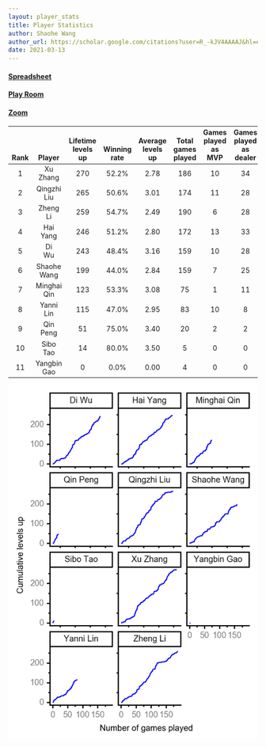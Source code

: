 ```yaml
---
layout: player_stats
title: Player Statistics
author: Shaohe Wang
author_url: https://scholar.google.com/citations?user=R_-kJV4AAAAJ&hl=en
date: 2021-03-13
---
```


#### [Spreadsheet](https://docs.google.com/spreadsheets/d/1So3PBr9gV3I0LzApZOgJlQew2QjM1wAiWhR50rAnHRg/edit#gid=2137801449)
#### [Play Room](https://playingcards.io/a3775q)
#### [Zoom](https://ucsf.zoom.us/j/91360570376?pwd=SmN6aFNPY3UzdEp3M0tmQ1ViUkdQUT09)

<div class="table-wrapper" markdown="block">

| <br><br><br>Rank | <br><br><br>Player | <br> Lifetime <br> levels <br> up | <br><br> Winning <br> rate | <br> Average <br> levels <br> up | <br> Total <br> games <br> played | Games <br> played <br> as <br> MVP | Games <br> played <br> as <br> dealer | N_games <br> short <br> staffed <br> as dealer | Winning <br> rate <br> as <br> dealer |
|:---:|:---:|:---:|:---:|:---:|:---:|:---:|:---:|:---:|:---:|
| 1 | Xu <br> Zhang | 270 | 52.2% | 2.78 | 186 | 10 | 34 | 1 | 50.0% |
| 2 | Qingzhi <br> Liu | 265 | 50.6% | 3.01 | 174 | 11 | 28 | 3 | 50.0% |
| 3 | Zheng <br> Li | 259 | 54.7% | 2.49 | 190 | 6 | 28 | 0 | 64.3% |
| 4 | Hai <br> Yang | 246 | 51.2% | 2.80 | 172 | 13 | 33 | 1 | 54.5% |
| 5 | Di <br> Wu | 243 | 48.4% | 3.16 | 159 | 10 | 28 | 0 | 39.3% |
| 6 | Shaohe <br> Wang | 199 | 44.0% | 2.84 | 159 | 7 | 25 | 2 | 36.0% |
| 7 | Minghai <br> Qin | 123 | 53.3% | 3.08 | 75 | 1 | 11 | 1 | 72.7% |
| 8 | Yanni <br> Lin | 115 | 47.0% | 2.95 | 83 | 10 | 8 | 2 | 37.5% |
| 9 | Qin <br> Peng | 51 | 75.0% | 3.40 | 20 | 2 | 2 | 0 | 100.0% |
| 10 | Sibo <br> Tao | 14 | 80.0% | 3.50 | 5 | 0 | 0 | 0 | 0.0% |
| 11 | Yangbin <br> Gao | 0 | 0.0% | 0.00 | 4 | 0 | 0 | 0 | 0.0% |

</div>

<img src="/assets/images/player_history_plot.png" alt="Plot of player level history" />
